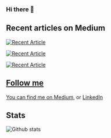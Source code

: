### Hi there 👋

## Recent articles on Medium

<a target="_blank" href="https://github-readme-medium-recent-article.vercel.app/medium/@varunpvp/0"><img src="https://github-readme-medium-recent-article.vercel.app/medium/@varunpvp/0" alt="Recent Article"> 

<a target="_blank" href="https://github-readme-medium-recent-article.vercel.app/medium/@varunpvp/1"><img src="https://github-readme-medium-recent-article.vercel.app/medium/@varunpvp/1" alt="Recent Article"> 

<a target="_blank" href="https://github-readme-medium-recent-article.vercel.app/medium/@varunpvp/2"><img src="https://github-readme-medium-recent-article.vercel.app/medium/@varunpvp/2" alt="Recent Article"> 

## Follow me

You can find me on [Medium](https://medium.com/@varunpvp), or [LinkedIn](https://in.linkedin.com/in/varun-pujari)

## Stats

![Github stats](https://github-readme-stats.vercel.app/api?username=teemoo7)
